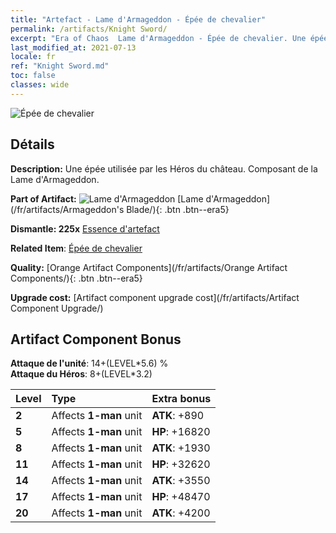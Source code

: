 ```yaml
---
title: "Artefact - Lame d'Armageddon - Épée de chevalier"
permalink: /artifacts/Knight Sword/
excerpt: "Era of Chaos  Lame d'Armageddon - Épée de chevalier. Une épée utilisée par les Héros du château. Composant de la Lame d'Armageddon."
last_modified_at: 2021-07-13
locale: fr
ref: "Knight Sword.md"
toc: false
classes: wide
---
```


 ![Épée de chevalier](/images/t/artifact_40441.png)



## Détails

 **Description:** Une épée utilisée par les Héros du château. Composant de la Lame d'Armageddon.

 **Part of Artifact:** ![Lame d'Armageddon](/images/t/icon_artifact_44.png) [Lame d'Armageddon](/fr/artifacts/Armageddon's Blade/){: .btn .btn--era5}

 **Dismantle: 225x** [Essence d'artefact](/ItemsFR/con_905/)

 **Related Item**: [Épée de chevalier](/ItemsFR/art_166/)

 **Quality:** [Orange Artifact Components](/fr/artifacts/Orange Artifact Components/){: .btn .btn--era5}

 **Upgrade cost:** [Artifact component upgrade cost](/fr/artifacts/Artifact Component Upgrade/)

## Artifact Component Bonus

  **Attaque de l'unité**: 14+(LEVEL\*5.6) %<br/>**Attaque du Héros**: 8+(LEVEL\*3.2)

  |  Level  | Type |    Extra bonus  | 
  |:--------|:-----|:----------------| 
  | **2** | Affects **1-man** unit | **ATK**: +890 | 
  | **5** | Affects **1-man** unit | **HP**: +16820 | 
  | **8** | Affects **1-man** unit | **ATK**: +1930 | 
  | **11** | Affects **1-man** unit | **HP**: +32620 | 
  | **14** | Affects **1-man** unit | **ATK**: +3550 | 
  | **17** | Affects **1-man** unit | **HP**: +48470 | 
  | **20** | Affects **1-man** unit | **ATK**: +4200 | 
